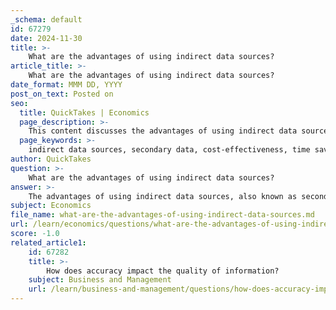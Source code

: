 ```yaml
---
_schema: default
id: 67279
date: 2024-11-30
title: >-
    What are the advantages of using indirect data sources?
article_title: >-
    What are the advantages of using indirect data sources?
date_format: MMM DD, YYYY
post_on_text: Posted on
seo:
  title: QuickTakes | Economics
  page_description: >-
    This content discusses the advantages of using indirect data sources, highlighting benefits such as cost-effectiveness, time savings, larger sample sizes, and accessibility, along with the potential for cross-disciplinary insights.
  page_keywords: >-
    indirect data sources, secondary data, cost-effectiveness, time savings, larger sample sizes, historical context, ease of access, diverse information, hard-to-reach populations, cross-disciplinary insights
author: QuickTakes
question: >-
    What are the advantages of using indirect data sources?
answer: >-
    The advantages of using indirect data sources, also known as secondary data sources, include several key benefits:\n\n1. **Cost-Effectiveness**: Indirect data sources often provide a more economical option for researchers. Since the data has already been collected, there is no need for the time-consuming and expensive processes associated with primary data collection. This can significantly reduce research costs.\n\n2. **Time Savings**: Accessing existing data allows researchers to save considerable time. Instead of spending weeks or months gathering new data, they can quickly analyze pre-existing datasets, enabling faster decision-making and insights.\n\n3. **Larger Sample Sizes**: Indirect data sources can provide access to larger sample sizes than might be feasible through direct data collection. This is particularly useful in statistical analysis, where larger datasets can lead to more reliable and generalizable results.\n\n4. **Historical Context**: Indirect data often includes historical datasets, which can be invaluable for analyzing trends and changes over time. This context can enhance the understanding of current phenomena by providing a backdrop of past events.\n\n5. **Ease of Access**: With the advent of the internet, many secondary data sources are readily available online, making it easier for researchers to find and utilize relevant information without extensive effort.\n\n6. **Diverse Range of Information**: Indirect data sources cover a wide array of topics and fields, offering researchers a broader scope of information than they might be able to gather through direct methods.\n\n7. **Accessibility to Hard-to-Reach Populations**: Indirect data sources can provide insights into populations or subjects that researchers may not have physical access to, allowing for a more comprehensive understanding of various issues.\n\n8. **Potential for Cross-Disciplinary Insights**: By utilizing data collected for different purposes, researchers can often find new applications or insights that may not have been considered in the original context of the data collection.\n\nWhile indirect data sources have many advantages, it is also important to consider their limitations, such as potential biases in the data and the relevance of the information to the current research question. However, when used appropriately, indirect data sources can be a powerful tool in research and analysis.
subject: Economics
file_name: what-are-the-advantages-of-using-indirect-data-sources.md
url: /learn/economics/questions/what-are-the-advantages-of-using-indirect-data-sources
score: -1.0
related_article1:
    id: 67282
    title: >-
        How does accuracy impact the quality of information?
    subject: Business and Management
    url: /learn/business-and-management/questions/how-does-accuracy-impact-the-quality-of-information
---
```


&nbsp;